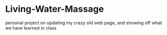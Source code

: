 # Living-Water-Massage
personal project on updating my crazy old web page, and showing off what we have learned in class
